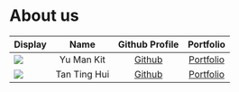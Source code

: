# About us

Display |    Name    | Github Profile | Portfolio 
--------|:----------:|:--------------:|:---------:
![](https://via.placeholder.com/100.png?text=Photo) | Yu Man Kit | [Github](https://github.com/Toby-Yu) | [Portfolio](toby-yu)
![](https://via.placeholder.com/100.png?text=Photo) | Tan Ting Hui | [Github](https://github.com/Ridiculouswifi) | [Portfolio](ridiculouswifi)